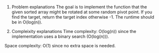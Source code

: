 1. Problem explanations
The goal is to implement the function that the given sorted array might be rotated at some random pivot point.
If you find the target, return the target index otherwise -1.
The runtime should be in O(log(n)).

2. Compleixity explanations
Time complexity: O(log(n)) since the implementation uses a binary search (O(log(n))).

Space complexity: O(1) since no extra space is needed.